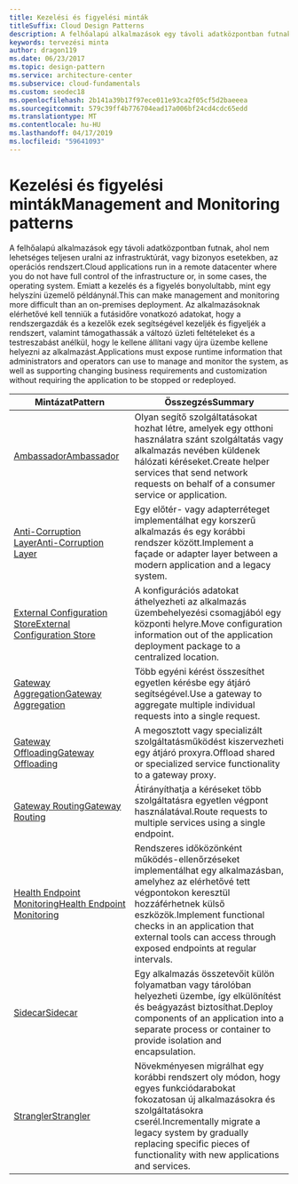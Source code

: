 ```yaml
---
title: Kezelési és figyelési minták
titleSuffix: Cloud Design Patterns
description: A felhőalapú alkalmazások egy távoli adatközpontban futnak, ahol nem lehetséges teljesen uralni az infrastruktúrát, vagy bizonyos esetekben, az operációs rendszert. Emiatt a kezelés és a figyelés bonyolultabb, mint egy helyszíni üzemelő példánynál. Az alkalmazásoknak elérhetővé kell tenniük a futásidőre vonatkozó adatokat, hogy a rendszergazdák és a kezelők ezek segítségével kezeljék és figyeljék a rendszert, valamint támogathassák a változó üzleti feltételeket és a testreszabást anélkül, hogy le kellene állítani vagy újra üzembe kellene helyezni az alkalmazást.
keywords: tervezési minta
author: dragon119
ms.date: 06/23/2017
ms.topic: design-pattern
ms.service: architecture-center
ms.subservice: cloud-fundamentals
ms.custom: seodec18
ms.openlocfilehash: 2b141a39b17f97ece011e93ca2f05cf5d2baeeea
ms.sourcegitcommit: 579c39ff4b776704ead17a006bf24cd4cdc65edd
ms.translationtype: MT
ms.contentlocale: hu-HU
ms.lasthandoff: 04/17/2019
ms.locfileid: "59641093"
---
```

# <a name="management-and-monitoring-patterns"></a><span data-ttu-id="a1df1-106">Kezelési és figyelési minták</span><span class="sxs-lookup"><span data-stu-id="a1df1-106">Management and Monitoring patterns</span></span>

<span data-ttu-id="a1df1-107">A felhőalapú alkalmazások egy távoli adatközpontban futnak, ahol nem lehetséges teljesen uralni az infrastruktúrát, vagy bizonyos esetekben, az operációs rendszert.</span><span class="sxs-lookup"><span data-stu-id="a1df1-107">Cloud applications run in a remote datacenter where you do not have full control of the infrastructure or, in some cases, the operating system.</span></span> <span data-ttu-id="a1df1-108">Emiatt a kezelés és a figyelés bonyolultabb, mint egy helyszíni üzemelő példánynál.</span><span class="sxs-lookup"><span data-stu-id="a1df1-108">This can make management and monitoring more difficult than an on-premises deployment.</span></span> <span data-ttu-id="a1df1-109">Az alkalmazásoknak elérhetővé kell tenniük a futásidőre vonatkozó adatokat, hogy a rendszergazdák és a kezelők ezek segítségével kezeljék és figyeljék a rendszert, valamint támogathassák a változó üzleti feltételeket és a testreszabást anélkül, hogy le kellene állítani vagy újra üzembe kellene helyezni az alkalmazást.</span><span class="sxs-lookup"><span data-stu-id="a1df1-109">Applications must expose runtime information that administrators and operators can use to manage and monitor the system, as well as supporting changing business requirements and customization without requiring the application to be stopped or redeployed.</span></span>

|                              <span data-ttu-id="a1df1-110">Mintázat</span><span class="sxs-lookup"><span data-stu-id="a1df1-110">Pattern</span></span>                               |                                                              <span data-ttu-id="a1df1-111">Összegzés</span><span class="sxs-lookup"><span data-stu-id="a1df1-111">Summary</span></span>                                                              |
|--------------------------------------------------------------------|-----------------------------------------------------------------------------------------------------------------------------------|
|                   [<span data-ttu-id="a1df1-112">Ambassador</span><span class="sxs-lookup"><span data-stu-id="a1df1-112">Ambassador</span></span>](../ambassador.md)                   |                 <span data-ttu-id="a1df1-113">Olyan segítő szolgáltatásokat hozhat létre, amelyek egy otthoni használatra szánt szolgáltatás vagy alkalmazás nevében küldenek hálózati kéréseket.</span><span class="sxs-lookup"><span data-stu-id="a1df1-113">Create helper services that send network requests on behalf of a consumer service or application.</span></span>                 |
|        [<span data-ttu-id="a1df1-114">Anti-Corruption Layer</span><span class="sxs-lookup"><span data-stu-id="a1df1-114">Anti-Corruption Layer</span></span>](../anti-corruption-layer.md)        |                       <span data-ttu-id="a1df1-115">Egy előtér- vagy adapterréteget implementálhat egy korszerű alkalmazás és egy korábbi rendszer között.</span><span class="sxs-lookup"><span data-stu-id="a1df1-115">Implement a façade or adapter layer between a modern application and a legacy system.</span></span>                       |
| [<span data-ttu-id="a1df1-116">External Configuration Store</span><span class="sxs-lookup"><span data-stu-id="a1df1-116">External Configuration Store</span></span>](../external-configuration-store.md) |                <span data-ttu-id="a1df1-117">A konfigurációs adatokat áthelyezheti az alkalmazás üzembehelyezési csomagjából egy központi helyre.</span><span class="sxs-lookup"><span data-stu-id="a1df1-117">Move configuration information out of the application deployment package to a centralized location.</span></span>                |
|          [<span data-ttu-id="a1df1-118">Gateway Aggregation</span><span class="sxs-lookup"><span data-stu-id="a1df1-118">Gateway Aggregation</span></span>](../gateway-aggregation.md)          |                          <span data-ttu-id="a1df1-119">Több egyéni kérést összesíthet egyetlen kérésbe egy átjáró segítségével.</span><span class="sxs-lookup"><span data-stu-id="a1df1-119">Use a gateway to aggregate multiple individual requests into a single request.</span></span>                           |
|           [<span data-ttu-id="a1df1-120">Gateway Offloading</span><span class="sxs-lookup"><span data-stu-id="a1df1-120">Gateway Offloading</span></span>](../gateway-offloading.md)           |                              <span data-ttu-id="a1df1-121">A megosztott vagy specializált szolgáltatásműködést kiszervezheti egy átjáró proxyra.</span><span class="sxs-lookup"><span data-stu-id="a1df1-121">Offload shared or specialized service functionality to a gateway proxy.</span></span>                              |
|              [<span data-ttu-id="a1df1-122">Gateway Routing</span><span class="sxs-lookup"><span data-stu-id="a1df1-122">Gateway Routing</span></span>](../gateway-routing.md)              |                                   <span data-ttu-id="a1df1-123">Átirányíthatja a kéréseket több szolgáltatásra egyetlen végpont használatával.</span><span class="sxs-lookup"><span data-stu-id="a1df1-123">Route requests to multiple services using a single endpoint.</span></span>                                    |
|   [<span data-ttu-id="a1df1-124">Health Endpoint Monitoring</span><span class="sxs-lookup"><span data-stu-id="a1df1-124">Health Endpoint Monitoring</span></span>](../health-endpoint-monitoring.md)   |   <span data-ttu-id="a1df1-125">Rendszeres időközönként működés-ellenőrzéseket implementálhat egy alkalmazásban, amelyhez az elérhetővé tett végpontokon keresztül hozzáférhetnek külső eszközök.</span><span class="sxs-lookup"><span data-stu-id="a1df1-125">Implement functional checks in an application that external tools can access through exposed endpoints at regular intervals.</span></span>    |
|                      [<span data-ttu-id="a1df1-126">Sidecar</span><span class="sxs-lookup"><span data-stu-id="a1df1-126">Sidecar</span></span>](../sidecar.md)                      |         <span data-ttu-id="a1df1-127">Egy alkalmazás összetevőit külön folyamatban vagy tárolóban helyezheti üzembe, így elkülönítést és beágyazást biztosíthat.</span><span class="sxs-lookup"><span data-stu-id="a1df1-127">Deploy components of an application into a separate process or container to provide isolation and encapsulation.</span></span>          |
|                    [<span data-ttu-id="a1df1-128">Strangler</span><span class="sxs-lookup"><span data-stu-id="a1df1-128">Strangler</span></span>](../strangler.md)                    | <span data-ttu-id="a1df1-129">Növekményesen migrálhat egy korábbi rendszert oly módon, hogy egyes funkciódarabokat fokozatosan új alkalmazásokra és szolgáltatásokra cserél.</span><span class="sxs-lookup"><span data-stu-id="a1df1-129">Incrementally migrate a legacy system by gradually replacing specific pieces of functionality with new applications and services.</span></span> |
